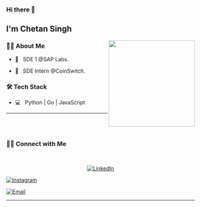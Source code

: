 ### Hi there 👋<h2> I'm Chetan Singh</h2>

<img align='right' src="https://media.giphy.com/media/M9gbBd9nbDrOTu1Mqx/giphy.gif" width="230">

<h3> 👨🏻 About Me </h3>

- 🤔 &nbsp; SDE 1 @SAP Labs.

- 🤔 &nbsp; SDE Intern @CoinSwitch.

<h3>🛠 Tech Stack</h3>



- 💻 &nbsp; Python | Go | JavaScript
<hr>
<br/><br/>
<h3> 🤝🏻 Connect with Me </h3>

<br>
<p align="center">
<a href="https://www.linkedin.com/in/chetan-singh-763316156/"><img alt="LinkedIn" src="https://img.shields.io/badge/LinkedIn-Chetan%20Singh-blue?style=flat-square&logo=linkedin"></a>

<a href="https://www.instagram.com/chetan.singh18/"><img alt="Instagram" src="https://img.shields.io/badge/Instagram-chetan.singh18-red?style=flat-square&logo=instagram"></a>

<a href="mailto:singhchetan0542@gmail.com"><img alt="Email" src="https://img.shields.io/badge/Email-singhchetan0542@gmail.com-green?style=flat-square&logo=gmail"></a>


<hr>
